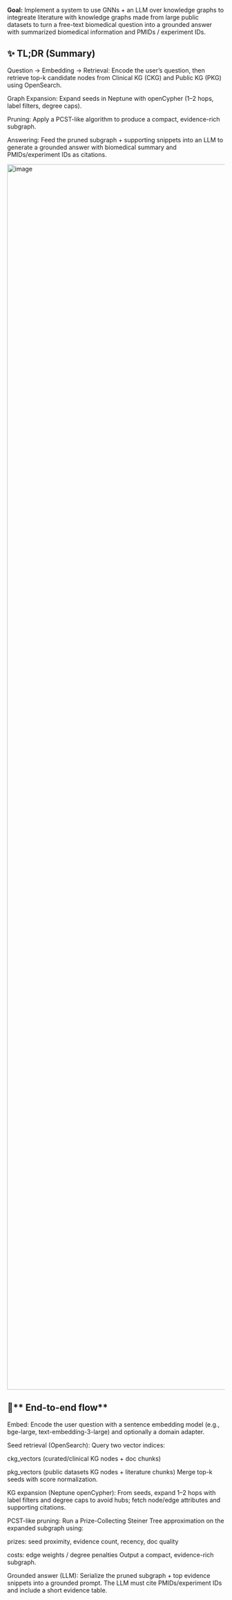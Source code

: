
**Goal:** Implement a system to use GNNs + an LLM over knowledge graphs to integreate literature with knowledge graphs made from large public datasets to turn a free-text biomedical question into a grounded answer with summarized biomedical information and PMIDs / experiment IDs. 

## ✨ **TL;DR (Summary)**

Question → Embedding → Retrieval: Encode the user’s question, then retrieve top-k candidate nodes from Clinical KG (CKG) and Public KG (PKG) using OpenSearch.

Graph Expansion: Expand seeds in Neptune with openCypher (1–2 hops, label filters, degree caps).

Pruning: Apply a PCST-like algorithm to produce a compact, evidence-rich subgraph.

Answering: Feed the pruned subgraph + supporting snippets into an LLM to generate a grounded answer with biomedical summary and PMIDs/experiment IDs as citations.

<img width="4624" height="2838" alt="image" src="https://github.com/user-attachments/assets/9f274f12-ac4f-48e0-81c9-174de8731681" />

## 🧭** End-to-end flow**

Embed: Encode the user question with a sentence embedding model (e.g., bge-large, text-embedding-3-large) and optionally a domain adapter.

Seed retrieval (OpenSearch): Query two vector indices:

ckg_vectors (curated/clinical KG nodes + doc chunks)

pkg_vectors (public datasets KG nodes + literature chunks)
Merge top-k seeds with score normalization.

KG expansion (Neptune openCypher): From seeds, expand 1–2 hops with label filters and degree caps to avoid hubs; fetch node/edge attributes and supporting citations.

PCST-like pruning: Run a Prize-Collecting Steiner Tree approximation on the expanded subgraph using:

prizes: seed proximity, evidence count, recency, doc quality

costs: edge weights / degree penalties
Output a compact, evidence-rich subgraph.

Grounded answer (LLM): Serialize the pruned subgraph + top evidence snippets into a grounded prompt. The LLM must cite PMIDs/experiment IDs and include a short evidence table.




